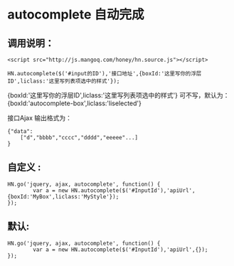 ﻿# autocomplete 自动完成

## 调用说明：
	
	<script src="http://js.mangoq.com/honey/hn.source.js"></script>

	HN.autocomplete($('#input的ID'),'接口地址',{boxId:'这里写你的浮层ID',liclass:'这里写列表项选中的样式'});

{boxId:'这里写你的浮层ID',liclass:'这里写列表项选中的样式'} 可不写，默认为：{boxId:'autocomplete-box',liclass:'liselected'}

接口Ajax 输出格式为：

	{"data":
		["d","bbbb","cccc","dddd","eeeee"...]
	}

## 自定义 :

	HN.go('jquery, ajax, autocomplete', function() {
     		var a = new HN.autocomplete($('#InputId'),'apiUrl',{boxId:'MyBox',liclass:'MyStyle'});
	});

## 默认:
	
	HN.go('jquery, ajax, autocomplete', function() {
     		var a = new HN.autocomplete($('#InputId'),'apiUrl',{});
	});